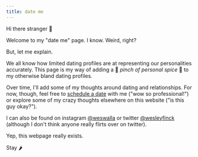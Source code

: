 ```yaml
---
title: date me
---
```

Hi there stranger 👋

Welcome to my "date me" page. I know. Weird, right?

But, let me explain.

We all know how limited dating profiles are at representing our personalities accurately. This page is my way of adding a 🤌 *pinch of personal spice* 🤌 to my otherwise bland dating profiles.

Over time, I'll add some of my thoughts around dating and relationships. For now, though, feel free to [schedule a date](https://calendly.com/wesleyfinck/date) with me ("wow so professional!") or explore some of my crazy thoughts elsewhere on this website ("is this guy okay?").

I can also be found on instagram [@weswalla](https://www.instagram.com/weswalla/) or twitter [@wesleyfinck](https://twitter.com/wesleyfinck) (although I don't think anyone really flirts over on twitter).

Yep, this webpage really exists.

Stay 🌶️

